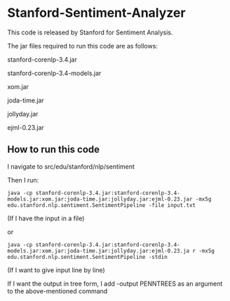 Stanford-Sentiment-Analyzer
===========================

This code is released by Stanford for Sentiment Analysis.

The jar files required to run this code are as follows:

stanford-corenlp-3.4.jar

stanford-corenlp-3.4-models.jar

xom.jar

joda-time.jar

jollyday.jar

ejml-0.23.jar


How to run this code
--------------------

I navigate to src/edu/stanford/nlp/sentiment

Then I run:

    java -cp stanford-corenlp-3.4.jar:stanford-corenlp-3.4-models.jar:xom.jar:joda-time.jar:jollyday.jar:ejml-0.23.jar -mx5g edu.stanford.nlp.sentiment.SentimentPipeline -file input.txt

(If I have the input in a file)

or

    java -cp stanford-corenlp-3.4.jar:stanford-corenlp-3.4-models.jar:xom.jar:joda-time.jar:jollyday.jar:ejml-0.23.ja r -mx5g edu.stanford.nlp.sentiment.SentimentPipeline -stdin

(If I want to give input line by line)

If I want the output in tree form, I add -output PENNTREES as an argument to the above-mentioned command
